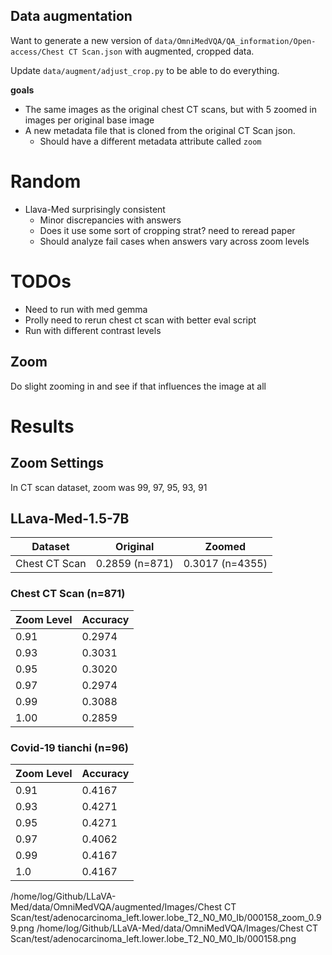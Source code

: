 ## Data augmentation

Want to generate a new version of `data/OmniMedVQA/QA_information/Open-access/Chest CT Scan.json` with augmented, cropped data. 

Update `data/augment/adjust_crop.py` to be able to do everything. 

**goals**
- The same images as the original chest CT scans, but with 5 zoomed in images per original base image
- A new metadata file that is cloned from the original CT Scan json. 
    - Should have a different metadata attribute called `zoom`

# Random

- Llava-Med surprisingly consistent
    - Minor discrepancies with answers
    - Does it use some sort of cropping strat? need to reread paper
    - Should analyze fail cases when answers vary across zoom levels


# TODOs

- Need to run with med gemma
- Prolly need to rerun chest ct scan with better eval script
- Run with different contrast levels


## Zoom
Do slight zooming in and see if that influences the image at all

# Results

## Zoom Settings
In CT scan dataset, zoom was 99, 97, 95, 93, 91

## LLava-Med-1.5-7B
|Dataset| Original | Zoomed 
|-------|----------|-------|
| Chest CT Scan| 0.2859 (n=871)| 0.3017 (n=4355)| 

### Chest CT Scan (n=871)
| Zoom Level | Accuracy |
|------------|----------|
| 0.91       | 0.2974   |
| 0.93       | 0.3031   |
| 0.95       | 0.3020   |
| 0.97       | 0.2974   |
| 0.99       | 0.3088   |
| 1.00       | 0.2859   |

### Covid-19 tianchi (n=96)
| Zoom Level | Accuracy |
|------------|----------|
| 0.91       | 0.4167   |
| 0.93       | 0.4271   |
| 0.95       | 0.4271   |
| 0.97       | 0.4062   |
| 0.99       | 0.4167   |
| 1.0        | 0.4167   |



/home/log/Github/LLaVA-Med/data/OmniMedVQA/augmented/Images/Chest CT Scan/test/adenocarcinoma_left.lower.lobe_T2_N0_M0_Ib/000158_zoom_0.99.png
/home/log/Github/LLaVA-Med/data/OmniMedVQA/Images/Chest CT Scan/test/adenocarcinoma_left.lower.lobe_T2_N0_M0_Ib/000158.png